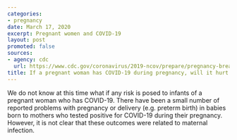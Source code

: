 ```yaml
---
categories:
- pregnancy
date: March 17, 2020
excerpt: Pregnant women and COVID-19
layout: post
promoted: false
sources:
- agency: cdc
  url: https://www.cdc.gov/coronavirus/2019-ncov/prepare/pregnancy-breastfeeding.html
title: If a pregnant woman has COVID-19 during pregnancy, will it hurt the baby?
---
```


We do not know at this time what if any risk is posed to infants of a pregnant woman who has COVID-19. There have been a small number of reported problems with pregnancy or delivery (e.g. preterm birth) in babies born to mothers who tested positive for COVID-19 during their pregnancy. However, it is not clear that these outcomes were related to maternal infection.
